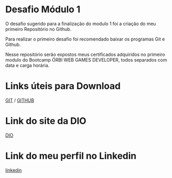 # Desafio Módulo 1
O desafio sugerido para a finalização do modulo 1 foi a criação do meu primeiro Repositório no Github.

Para realizar o primeiro desafio foi recomendado baixar os programas Git e Github. 

Nesse repositório serão expostos meus certificados adquiridos no primeiro modulo do Bootcamp ÓRBI WEB GAMES DEVELOPER, todos separados com data e carga horária.

# Links úteis para Download
[GIT](https://git-scm.com/downloads) /
[GITHUB](https://desktop.github.com/)

# Link do site da DIO
[DIO](https://web.dio.me/)

# Link do meu perfil no Linkedin 
[linkedin](https://www.linkedin.com/in/douglas-jord%C3%A3o-fernandes-de-lima-6368361a1/)
